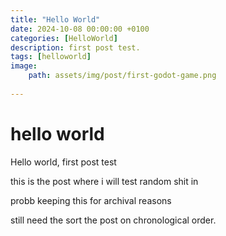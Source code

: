 ```yaml
---
title: "Hello World"
date: 2024-10-08 00:00:00 +0100
categories: [HelloWorld]
description: first post test.
tags: [helloworld]
image:
    path: assets/img/post/first-godot-game.png
    
---
```


# hello world

Hello world, first post test

this is the post where i will test random shit in

probb keeping this for archival reasons

still need the sort the post on chronological order.